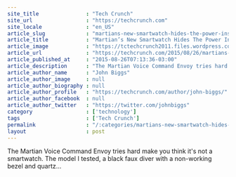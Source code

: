 ```yaml
---
site_title               : "Tech Crunch"
site_url                 : "https://techcrunch.com"
site_locale              : "en_US"
article_slug             : "martians-new-smartwatch-hides-the-power-inside-an-unassuming-package"
article_title            : "Martian’s New Smartwatch Hides The Power Inside An Unassuming Package"
article_image            : "https://tctechcrunch2011.files.wordpress.com/2015/08/img_5441.jpg?w=764&h=400&crop=1"
article_url              : "https://techcrunch.com/2015/08/26/martians-new-smartwatch-hides-the-power-inside-an-unassuming-package/"
article_published_at     : "2015-08-26T07:13:36-03:00"
article_description      : "The Martian Voice Command Envoy tries hard make you think it's not a smartwatch. The model I tested, a black faux diver with a non-working bezel and quartz..."
article_author_name      : "John Biggs"
article_author_image     : null
article_author_biography : null
article_author_profile   : "https://techcrunch.com/author/john-biggs/"
article_author_facebook  : null
article_author_twitter   : "https://twitter.com/johnbiggs"
category                 : ['technology']
tags                     : ['Tech Crunch']
permalink                : "/:categories/martians-new-smartwatch-hides-the-power-inside-an-unassuming-package/"
layout                   : post
---
```


The Martian Voice Command Envoy tries hard make you think it's not a smartwatch. The model I tested, a black faux diver with a non-working bezel and quartz...
